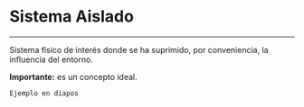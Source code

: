 # Sistema Aislado
***
Sistema físico de interés donde se ha suprimido, por conveniencia, la influencia del entorno.

**Importante:** es un concepto ideal.

`Ejemplo en diapos`